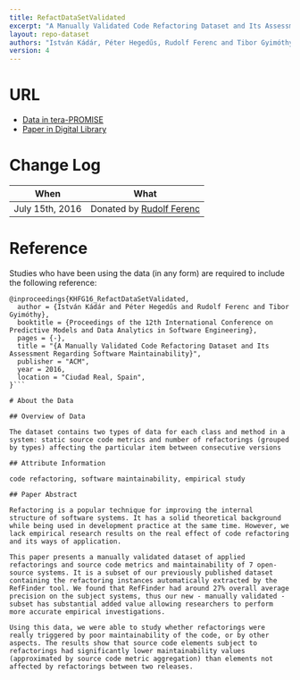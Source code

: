 ```yaml
---
title: RefactDataSetValidated
excerpt: "A Manually Validated Code Refactoring Dataset and Its Assessment Regarding Software Maintainability"
layout: repo-dataset
authors: "István Kádár, Péter Hegedűs, Rudolf Ferenc and Tibor Gyimóthy."
version: 4
---
```


# URL

* [Data in tera-PROMISE](https://terapromise.csc.ncsu.edu/!/#repo/view/head/refactoring/refact_val)
* [Paper in Digital Library](http://www.inf.u-szeged.hu/~ferenc/papers/RefactDataSet/)

# Change Log

When | What
---- | ----
July 15th, 2016 | Donated by [Rudolf Ferenc](mailto:ferenc@inf.u-szeged.hu)

# Reference

Studies who have been using the data (in any form) are required to include the following reference:

```
@inproceedings{KHFG16_RefactDataSetValidated,
  author = {István Kádár and Péter Hegedűs and Rudolf Ferenc and Tibor Gyimóthy},
  booktitle = {Proceedings of the 12th International Conference on Predictive Models and Data Analytics in Software Engineering},
  pages = {-},
  title = "{A Manually Validated Code Refactoring Dataset and Its Assessment Regarding Software Maintainability}",
  publisher = "ACM",
  year = 2016,
  location = "Ciudad Real, Spain",
}```

# About the Data

## Overview of Data

The dataset contains two types of data for each class and method in a system: static source code metrics and number of refactorings (grouped by types) affecting the particular item between consecutive versions

## Attribute Information

code refactoring, software maintainability, empirical study

## Paper Abstract

Refactoring is a popular technique for improving the internal structure of software systems. It has a solid theoretical background while being used in development practice at the same time. However, we lack empirical research results on the real effect of code refactoring and its ways of application.

This paper presents a manually validated dataset of applied refactorings and source code metrics and maintainability of 7 open-source systems. It is a subset of our previously published dataset containing the refactoring instances automatically extracted by the RefFinder tool. We found that RefFinder had around 27% overall average precision on the subject systems, thus our new - manually validated - subset has substantial added value allowing researchers to perform more accurate empirical investigations.

Using this data, we were able to study whether refactorings were really triggered by poor maintainability of the code, or by other aspects. The results show that source code elements subject to refactorings had significantly lower maintainability values (approximated by source code metric aggregation) than elements not affected by refactorings between two releases. 